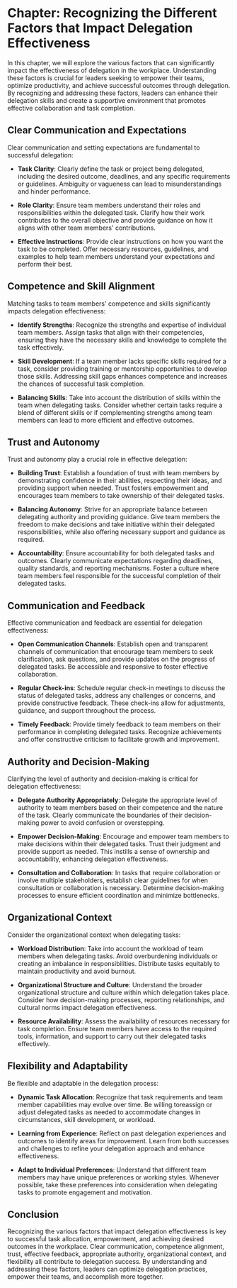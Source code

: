 Chapter: Recognizing the Different Factors that Impact Delegation Effectiveness
===============================================================================

In this chapter, we will explore the various factors that can significantly impact the effectiveness of delegation in the workplace. Understanding these factors is crucial for leaders seeking to empower their teams, optimize productivity, and achieve successful outcomes through delegation. By recognizing and addressing these factors, leaders can enhance their delegation skills and create a supportive environment that promotes effective collaboration and task completion.

Clear Communication and Expectations
------------------------------------

Clear communication and setting expectations are fundamental to successful delegation:

* **Task Clarity**: Clearly define the task or project being delegated, including the desired outcome, deadlines, and any specific requirements or guidelines. Ambiguity or vagueness can lead to misunderstandings and hinder performance.

* **Role Clarity**: Ensure team members understand their roles and responsibilities within the delegated task. Clarify how their work contributes to the overall objective and provide guidance on how it aligns with other team members' contributions.

* **Effective Instructions**: Provide clear instructions on how you want the task to be completed. Offer necessary resources, guidelines, and examples to help team members understand your expectations and perform their best.

Competence and Skill Alignment
------------------------------

Matching tasks to team members' competence and skills significantly impacts delegation effectiveness:

* **Identify Strengths**: Recognize the strengths and expertise of individual team members. Assign tasks that align with their competencies, ensuring they have the necessary skills and knowledge to complete the task effectively.

* **Skill Development**: If a team member lacks specific skills required for a task, consider providing training or mentorship opportunities to develop those skills. Addressing skill gaps enhances competence and increases the chances of successful task completion.

* **Balancing Skills**: Take into account the distribution of skills within the team when delegating tasks. Consider whether certain tasks require a blend of different skills or if complementing strengths among team members can lead to more efficient and effective outcomes.

Trust and Autonomy
------------------

Trust and autonomy play a crucial role in effective delegation:

* **Building Trust**: Establish a foundation of trust with team members by demonstrating confidence in their abilities, respecting their ideas, and providing support when needed. Trust fosters empowerment and encourages team members to take ownership of their delegated tasks.

* **Balancing Autonomy**: Strive for an appropriate balance between delegating authority and providing guidance. Give team members the freedom to make decisions and take initiative within their delegated responsibilities, while also offering necessary support and guidance as required.

* **Accountability**: Ensure accountability for both delegated tasks and outcomes. Clearly communicate expectations regarding deadlines, quality standards, and reporting mechanisms. Foster a culture where team members feel responsible for the successful completion of their delegated tasks.

Communication and Feedback
--------------------------

Effective communication and feedback are essential for delegation effectiveness:

* **Open Communication Channels**: Establish open and transparent channels of communication that encourage team members to seek clarification, ask questions, and provide updates on the progress of delegated tasks. Be accessible and responsive to foster effective collaboration.

* **Regular Check-ins**: Schedule regular check-in meetings to discuss the status of delegated tasks, address any challenges or concerns, and provide constructive feedback. These check-ins allow for adjustments, guidance, and support throughout the process.

* **Timely Feedback**: Provide timely feedback to team members on their performance in completing delegated tasks. Recognize achievements and offer constructive criticism to facilitate growth and improvement.

Authority and Decision-Making
-----------------------------

Clarifying the level of authority and decision-making is critical for delegation effectiveness:

* **Delegate Authority Appropriately**: Delegate the appropriate level of authority to team members based on their competence and the nature of the task. Clearly communicate the boundaries of their decision-making power to avoid confusion or overstepping.

* **Empower Decision-Making**: Encourage and empower team members to make decisions within their delegated tasks. Trust their judgment and provide support as needed. This instills a sense of ownership and accountability, enhancing delegation effectiveness.

* **Consultation and Collaboration**: In tasks that require collaboration or involve multiple stakeholders, establish clear guidelines for when consultation or collaboration is necessary. Determine decision-making processes to ensure efficient coordination and minimize bottlenecks.

Organizational Context
----------------------

Consider the organizational context when delegating tasks:

* **Workload Distribution**: Take into account the workload of team members when delegating tasks. Avoid overburdening individuals or creating an imbalance in responsibilities. Distribute tasks equitably to maintain productivity and avoid burnout.

* **Organizational Structure and Culture**: Understand the broader organizational structure and culture within which delegation takes place. Consider how decision-making processes, reporting relationships, and cultural norms impact delegation effectiveness.

* **Resource Availability**: Assess the availability of resources necessary for task completion. Ensure team members have access to the required tools, information, and support to carry out their delegated tasks effectively.

Flexibility and Adaptability
----------------------------

Be flexible and adaptable in the delegation process:

* **Dynamic Task Allocation**: Recognize that task requirements and team member capabilities may evolve over time. Be willing toreassign or adjust delegated tasks as needed to accommodate changes in circumstances, skill development, or workload.

* **Learning from Experience**: Reflect on past delegation experiences and outcomes to identify areas for improvement. Learn from both successes and challenges to refine your delegation approach and enhance effectiveness.

* **Adapt to Individual Preferences**: Understand that different team members may have unique preferences or working styles. Whenever possible, take these preferences into consideration when delegating tasks to promote engagement and motivation.

Conclusion
----------

Recognizing the various factors that impact delegation effectiveness is key to successful task allocation, empowerment, and achieving desired outcomes in the workplace. Clear communication, competence alignment, trust, effective feedback, appropriate authority, organizational context, and flexibility all contribute to delegation success. By understanding and addressing these factors, leaders can optimize delegation practices, empower their teams, and accomplish more together.
